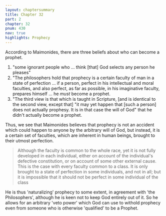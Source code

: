 ```yaml
---
layout: chaptersummary
title: Chapter 32
part: 2
chapter: 32
pnum: 430
nav: true
highlights: Prophecy
---
```


According to Maimonides, there are three beliefs about who can become a prophet.
1. "some ignorant people who ... think [that] God selects any person he pleases"
2. "The philosophers hold that prophecy is a certain faculty of man in a state of perfection ... if a person, perfect in his intellectual and moral faculties, and also perfect, as far as possible, in his imaginative faculty, prepares himself ... he _must_ become a prophet.
3. "The third view is that which is taught in Scripture, [and is identical to the second view, except that] "it may yet happen that [such a person] does not actually prophesy. It is in that case the will of God" that he didn't actually become a prophet.

Thus, we see that Maimonides believes that prophecy is not an accident which could happen to anyone by the arbitrary will of God, but instead, it is a certain set of faculties, which are inherent in human beings, brought to their utmost perfection.
> Although the faculty is common to the whole race, yet it is not fully developed in each individual, either on account of the individual's defective constitution, or on account of some other external cause. This is the case with every faculty common to a class. It is only brought to a state of perfection in some individuals, and not in all; but it is impossible that it should not be perfect in some individual of the class

He is thus 'naturalizing' prophecy to some extent, in agreement with 'the Philosophers', although he is keen not to keep God entirely out of it. So he allows for an arbitrary 'veto power' which God can use to withold prophecy even from someone who is otherwise 'qualified' to be a Prophet.

